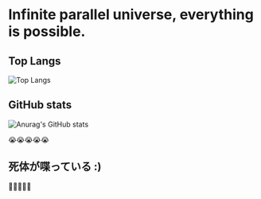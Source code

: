 
# Infinite parallel universe, everything is possible.

## Top Langs
![Top Langs](https://github-readme-stats.zohan.tech/api/top-langs/?username=yishuiwang&layout=compact&hide=cmake)

## GitHub stats
![Anurag's GitHub stats](https://github-readme-stats.zohan.tech/api?username=yishuiwang&theme=light&show_icons=true)


😭😭😭😭😭
##  死体が喋っている  :)
🥰🥰🥰🥰🥰

